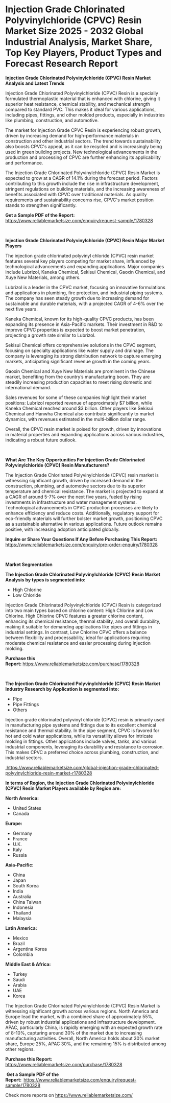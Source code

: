 <p><h1>Injection Grade Chlorinated Polyvinylchloride (CPVC) Resin Market Size 2025 - 2032 Global Industrial Analysis, Market Share, Top Key Players, Product Types and Forecast Research Report</h1></p><p><strong>Injection Grade Chlorinated Polyvinylchloride (CPVC) Resin Market Analysis and Latest Trends</strong></p>
<p><p>Injection Grade Chlorinated Polyvinylchloride (CPVC) Resin is a specially formulated thermoplastic material that is enhanced with chlorine, giving it superior heat resistance, chemical stability, and mechanical strength compared to standard PVC. This makes it ideal for various applications, including pipes, fittings, and other molded products, especially in industries like plumbing, construction, and automotive.</p><p>The market for Injection Grade CPVC Resin is experiencing robust growth, driven by increasing demand for high-performance materials in construction and other industrial sectors. The trend towards sustainability also boosts CPVC's appeal, as it can be recycled and is increasingly being used in green building projects. New technological advancements in the production and processing of CPVC are further enhancing its applicability and performance.</p><p>The Injection Grade Chlorinated Polyvinylchloride (CPVC) Resin Market is expected to grow at a CAGR of 14.1% during the forecast period. Factors contributing to this growth include the rise in infrastructure development, stringent regulations on building materials, and the increasing awareness of benefits associated with CPVC over traditional materials. As quality requirements and sustainability concerns rise, CPVC's market position stands to strengthen significantly.</p></p>
<p><strong>Get a Sample PDF of the Report:&nbsp;</strong> <a href="https://www.reliablemarketsize.com/enquiry/request-sample/1780328?utm_campaign=2034&utm_medium=2&utm_source=Github&utm_content=ia&utm_term=15022025&utm_id=injection-grade-chlorinated-polyvinylchloride-cpvc-resin">https://www.reliablemarketsize.com/enquiry/request-sample/1780328</a></p>
<p>&nbsp;</p>
<p><strong>Injection Grade Chlorinated Polyvinylchloride (CPVC) Resin Major Market Players</strong></p>
<p><p>The injection grade chlorinated polyvinyl chloride (CPVC) resin market features several key players competing for market share, influenced by technological advancements and expanding applications. Major companies include Lubrizol, Kaneka Chemical, Sekisui Chemical, Gaoxin Chemical, and Xuye New Materials, among others.</p><p>Lubrizol is a leader in the CPVC market, focusing on innovative formulations and applications in plumbing, fire protection, and industrial piping systems. The company has seen steady growth due to increasing demand for sustainable and durable materials, with a projected CAGR of 4-6% over the next five years.</p><p>Kaneka Chemical, known for its high-quality CPVC products, has been expanding its presence in Asia-Pacific markets. Their investment in R&D to improve CPVC properties is expected to boost market penetration, projecting a growth rate similar to Lubrizol.</p><p>Sekisui Chemical offers comprehensive solutions in the CPVC segment, focusing on specialty applications like water supply and drainage. The company is leveraging its strong distribution network to capture emerging markets, anticipating significant revenue growth in the coming years.</p><p>Gaoxin Chemical and Xuye New Materials are prominent in the Chinese market, benefiting from the country’s manufacturing boom. They are steadily increasing production capacities to meet rising domestic and international demand.</p><p>Sales revenues for some of these companies highlight their market positions: Lubrizol reported revenue of approximately $7 billion, while Kaneka Chemical reached around $3 billion. Other players like Sekisui Chemical and Hanwha Chemical also contribute significantly to market dynamics, with revenues estimated in the multi-billion dollar range.</p><p>Overall, the CPVC resin market is poised for growth, driven by innovations in material properties and expanding applications across various industries, indicating a robust future outlook.</p></p>
<p>&nbsp;</p>
<p><strong>What Are The Key Opportunities For Injection Grade Chlorinated Polyvinylchloride (CPVC) Resin Manufacturers?</strong></p>
<p><p>The Injection Grade Chlorinated Polyvinylchloride (CPVC) resin market is witnessing significant growth, driven by increased demand in the construction, plumbing, and automotive sectors due to its superior temperature and chemical resistance. The market is projected to expand at a CAGR of around 5-7% over the next five years, fueled by rising investments in infrastructure and water management systems. Technological advancements in CPVC production processes are likely to enhance efficiency and reduce costs. Additionally, regulatory support for eco-friendly materials will further bolster market growth, positioning CPVC as a sustainable alternative in various applications. Future outlook remains positive, with increasing adoption anticipated globally.</p></p>
<p><strong>Inquire or Share Your Questions If Any Before Purchasing This Report:</strong> <a href="https://www.reliablemarketsize.com/enquiry/pre-order-enquiry/1780328?utm_campaign=2034&utm_medium=2&utm_source=Github&utm_content=ia&utm_term=15022025&utm_id=injection-grade-chlorinated-polyvinylchloride-cpvc-resin">https://www.reliablemarketsize.com/enquiry/pre-order-enquiry/1780328</a></p>
<p>&nbsp;</p>
<p><strong>Market Segmentation</strong></p>
<p><strong>The Injection Grade Chlorinated Polyvinylchloride (CPVC) Resin Market Analysis by types is segmented into:</strong></p>
<p><ul><li>High Chlorine</li><li>Low Chloride</li></ul></p>
<p><p>Injection Grade Chlorinated Polyvinylchloride (CPVC) Resin is categorized into two main types based on chlorine content: High Chlorine and Low Chlorine. High Chlorine CPVC features a greater chlorine content, enhancing its chemical resistance, thermal stability, and overall durability, making it suitable for demanding applications like pipes and fittings in industrial settings. In contrast, Low Chlorine CPVC offers a balance between flexibility and processability, ideal for applications requiring moderate chemical resistance and easier processing during injection molding.</p></p>
<p><strong>Purchase this Report:&nbsp;</strong><a href="https://www.reliablemarketsize.com/purchase/1780328?utm_campaign=2034&utm_medium=2&utm_source=Github&utm_content=ia&utm_term=15022025&utm_id=injection-grade-chlorinated-polyvinylchloride-cpvc-resin">https://www.reliablemarketsize.com/purchase/1780328</a></p>
<p>&nbsp;</p>
<p><strong>The Injection Grade Chlorinated Polyvinylchloride (CPVC) Resin Market Industry Research by Application is segmented into:</strong></p>
<p><ul><li>Pipe</li><li>Pipe Fittings</li><li>Others</li></ul></p>
<p><p>Injection grade chlorinated polyvinyl chloride (CPVC) resin is primarily used in manufacturing pipe systems and fittings due to its excellent chemical resistance and thermal stability. In the pipe segment, CPVC is favored for hot and cold water applications, while its versatility allows for intricate molding in fittings. Other applications include valves, tanks, and various industrial components, leveraging its durability and resistance to corrosion. This makes CPVC a preferred choice across plumbing, construction, and industrial sectors.</p></p>
<p><a href="https://www.reliablemarketsize.com/global-injection-grade-chlorinated-polyvinylchloride-resin-market-r1780328?utm_campaign=2034&utm_medium=2&utm_source=Github&utm_content=ia&utm_term=15022025&utm_id=injection-grade-chlorinated-polyvinylchloride-cpvc-resin">&nbsp;https://www.reliablemarketsize.com/global-injection-grade-chlorinated-polyvinylchloride-resin-market-r1780328</a></p>
<p><strong>In terms of Region, the Injection Grade Chlorinated Polyvinylchloride (CPVC) Resin Market Players available by Region are:</strong></p>
<p>
    <p> <strong> North America: </strong>
        <ul>
            <li>United States</li>
            <li>Canada</li>
        </ul>
        </p> 
    <p> <strong> Europe: </strong>
        <ul>
            <li>Germany</li>
            <li>France</li>
            <li>U.K.</li>
            <li>Italy</li>
            <li>Russia</li>
        </ul>
        </p> 
    <p> <strong> Asia-Pacific: </strong>
        <ul>
            <li>China</li>
            <li>Japan</li>
            <li>South Korea</li>
            <li>India</li>
            <li>Australia</li>
            <li>China Taiwan</li>
            <li>Indonesia</li>
            <li>Thailand</li>
            <li>Malaysia</li>
        </ul>
        </p> 
    <p> <strong> Latin America: </strong>
        <ul>
            <li>Mexico</li>
            <li>Brazil</li>
            <li>Argentina Korea</li>
            <li>Colombia</li>
        </ul>
        </p> 
    <p> <strong> Middle East & Africa: </strong>
        <ul>
            <li>Turkey</li>
            <li>Saudi</li>
            <li>Arabia</li>
            <li>UAE</li>
            <li>Korea</li>
        </ul>
    </p>
    </p>
<p><p>The Injection Grade Chlorinated Polyvinylchloride (CPVC) Resin Market is witnessing significant growth across various regions. North America and Europe lead the market, with a combined share of approximately 55%, driven by robust industrial applications and infrastructure development. APAC, particularly China, is rapidly emerging with an expected growth rate of 8-10%, capturing around 30% of the market due to increasing manufacturing activities. Overall, North America holds about 30% market share, Europe 25%, APAC 30%, and the remaining 15% is distributed among other regions.</p></p>
<p><strong>Purchase this Report: </strong><a href="https://www.reliablemarketsize.com/purchase/1780328?utm_campaign=2034&utm_medium=2&utm_source=Github&utm_content=ia&utm_term=15022025&utm_id=injection-grade-chlorinated-polyvinylchloride-cpvc-resin">https://www.reliablemarketsize.com/purchase/1780328</a></p>
<p>&nbsp;<strong>Get a Sample PDF of the Report:&nbsp;&nbsp;</strong><a href="https://www.reliablemarketsize.com/enquiry/request-sample/1780328?utm_campaign=2034&utm_medium=2&utm_source=Github&utm_content=ia&utm_term=15022025&utm_id=injection-grade-chlorinated-polyvinylchloride-cpvc-resin">https://www.reliablemarketsize.com/enquiry/request-sample/1780328</a></p>
<p><strong></strong></p>
<p>Check more reports on <a href="https://www.reliablemarketsize.com/?utm_campaign=2034&utm_medium=2&utm_source=Github&utm_content=ia&utm_term=15022025&utm_id=injection-grade-chlorinated-polyvinylchloride-cpvc-resin">https://www.reliablemarketsize.com/</a></p>